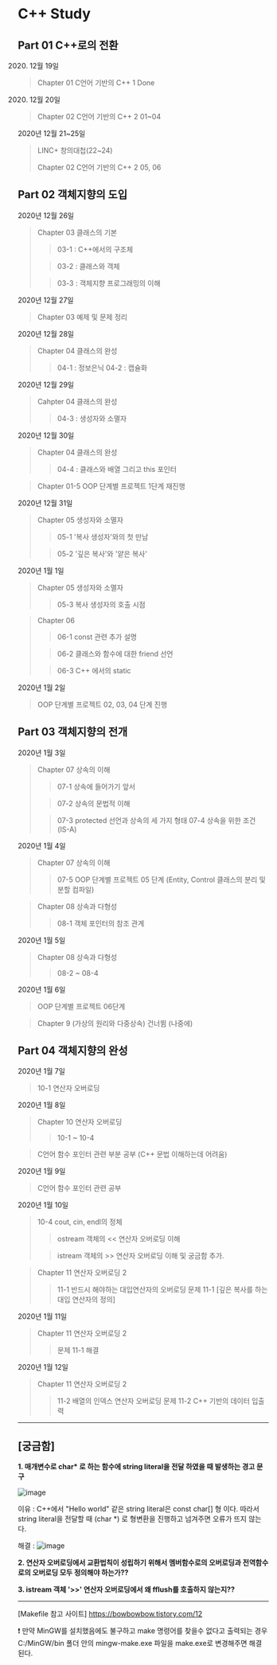 C++ Study
===
Part 01 C++로의 전환
---
2020. 12월 19일

> Chapter 01 C언어 기반의 C++ 1 Done

2020. 12월 20일

> Chapter 02 C언어 기반의 C++ 2 01~04 

2020년 12월 21~25일
> LINC+ 창의대첩(22~24)
> 
> Chapter 02 C언어 기반의 C++ 2 05, 06

Part 02 객체지향의 도입
---
2020년 12월 26일
> Chapter 03 클래스의 기본
>   > 03-1 : C++에서의 구조체
> 
>   >03-2 : 클래스와 객체
> 
>   >03-3 : 객체지향  프로그래밍의 이해

2020년 12월 27일
> Chapter 03 예제 및 문제 정리

2020년 12월 28일
> Chapter 04 클래스의 완성
>   > 04-1 : 정보은닉
 04-2 : 캡슐화

2020년 12월 29일
> Cahpter 04 클래스의 완성
>   > 04-3 : 생성자와 소멸자

2020년 12월 30일
> Chapter 04 클래스의 완성
>   > 04-4 : 클래스와 배열 그리고 this 포인터

> Chapter 01-5 OOP 단계별 프로젝트 1단계 재진행

2020년 12월 31일
> Chapter 05 생성자와 소멸자
>   > 05-1 '복사 생성자'와의 첫 만남
> 
>   >05-2 '깊은 복사'와 '얕은 복사'

2020년 1월 1일
> Chapter 05 생성자와 소멸자
>   > 05-3 복사 생성자의 호출 시점

> Chapter 06
>   > 06-1 const 관련 추가 설명
> 
>   > 06-2 클래스와 함수에 대한 friend 선언
> 
>   > 06-3 C++ 에서의 static

2020년 1월 2일
> OOP 단계별 프로젝트 02, 03, 04 단계 진행

Part 03 객체지향의 전개
---

2020년 1월 3일
> Chapter 07 상속의 이해
>   > 07-1 상속에 들어가기 앞서
> 
>   > 07-2 상속의 문법적 이해
> 
>   > 07-3 protected 선언과 상속의 세 가지 형태
>   > 07-4 상속을 위한 조건 (IS-A)

2020년 1월 4일
> Chapter 07 상속의 이해
>   > 07-5 OOP 단계별 프로젝트 05 단계 (Entity, Control 클래스의 분리 및 분할 컴파일)

> Chapter 08 상속과 다형성
>   > 08-1 객체 포인터의 참조 관계

2020년 1월 5일
> Chapter 08 상속과 다형성
>   > 08-2 ~ 08-4

2020년 1월 6일
> OOP 단계별 프로젝트 06단계 

> Chapter 9 (가상의 원리와 다중상속) 건너뜀 (나중에)

Part 04 객체지향의 완성
---
2020년 1월 7일
> 10-1 연산자 오버로딩 

2020년 1월 8일
> Chapter 10 연산자 오버로딩
>   > 10-1 ~ 10-4 

> C언어 함수 포인터 관련 부분 공부 (C++ 문법 이해하는데 어려움)

2020년 1월 9일
> C언어 함수 포인터 관련 공부

2020년 1월 10일
> 10-4 cout, cin, endl의 정체
>   > ostream 객체의 << 연산자 오버로딩 이해
>   
>   > istream 객체의 >> 연산자 오버로딩 이해 및 궁금함 추가.

> Chapter 11 연산자 오버로딩 2
>   > 11-1 반드시 해야하는 대입연산자의 오버로딩
>   > 문제 11-1 [깊은 복사를 하는 대입 연산자의 정의] 

2020년 1월 11일
> Chapter 11 연산자 오버로딩 2
>   > 문제 11-1 해결

2020년 1월 12일
> Chapter 11 연산자 오버로딩 2
>   > 11-2 배열의 인덱스 연산자 오버로딩
>   > 문제 11-2 C++ 기반의 데이터 입출력
---

[궁금함]
---
**1. 매개변수로 char\* 로 하는 함수에 string literal을 전달 하였을 때 발생하는 경고 문구**

![image](https://user-images.githubusercontent.com/52594760/103165760-defa3f80-485e-11eb-83e0-cab264003d29.png)

이유 : C++에서 "Hello world" 같은 string literal은 const char[] 형 이다.
따라서 string literal을 전달할 때 (char *) 로 형변환을 진행하고 넘겨주면 오류가 뜨지 않는다.

해결 :
![image](https://user-images.githubusercontent.com/52594760/103165944-1ff35380-4861-11eb-9465-ef310e00171f.png)


**2. 연산자 오버로딩에서 교환법칙이 성립하기 위해서 멤버함수로의 오버로딩과 전역함수로의 오버로딩 모두 정의해야 하는가??**

**3. istream 객체 '>>' 연산자 오버로딩에서 왜 fflush를 호출하지 않는지??** 



---

[Makefile 참고 사이트] https://bowbowbow.tistory.com/12

❗ 만약 MinGW를 설치했음에도 불구하고 make 명령어를 찾을수 없다고 출력되는 경우
C:/MinGW/bin 폴더 안의 mingw-make.exe 파일을 make.exe로 변경해주면 해결 된다.